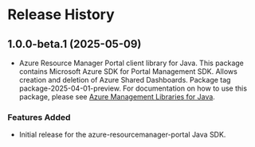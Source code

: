 # Release History

## 1.0.0-beta.1 (2025-05-09)

- Azure Resource Manager Portal client library for Java. This package contains Microsoft Azure SDK for Portal Management SDK. Allows creation and deletion of Azure Shared Dashboards. Package tag package-2025-04-01-preview. For documentation on how to use this package, please see [Azure Management Libraries for Java](https://aka.ms/azsdk/java/mgmt).
### Features Added

- Initial release for the azure-resourcemanager-portal Java SDK.

